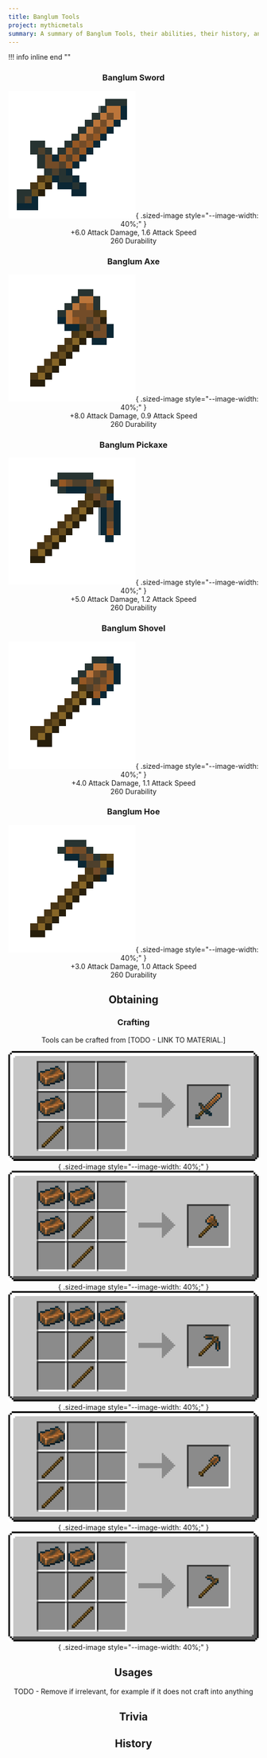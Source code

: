 ```yaml
---
title: Banglum Tools
project: mythicmetals
summary: A summary of Banglum Tools, their abilities, their history, and how to craft them.
---
```


!!! info inline end ""
    <center class=tooltip>
    <h3>**Banglum Sword**</h3>
    ![WRITE ALT TEXT HERE](../../assets/mythicmetals/banglum_sword.png){ .sized-image style="--image-width: 40%;" }<br>
    +6.0 Attack Damage, 1.6 Attack Speed<br>
    260 Durability<br>
    <h3>**Banglum Axe**</h3>
    ![WRITE ALT TEXT HERE](../../assets/mythicmetals/banglum_axe.png){ .sized-image style="--image-width: 40%;" }<br>
    +8.0 Attack Damage, 0.9 Attack Speed<br>
    260 Durability<br>
    <h3>**Banglum Pickaxe**</h3>
    ![WRITE ALT TEXT HERE](../../assets/mythicmetals/banglum_pickaxe.png){ .sized-image style="--image-width: 40%;" }<br>
    +5.0 Attack Damage, 1.2 Attack Speed<br>
    260 Durability<br>
    <h3>**Banglum Shovel**</h3>
    ![WRITE ALT TEXT HERE](../../assets/mythicmetals/banglum_shovel.png){ .sized-image style="--image-width: 40%;" }<br>
    +4.0 Attack Damage, 1.1 Attack Speed<br>
    260 Durability<br>
    <h3>**Banglum Hoe**</h3>
    ![WRITE ALT TEXT HERE](../../assets/mythicmetals/banglum_hoe.png){ .sized-image style="--image-width: 40%;" }<br>
    +3.0 Attack Damage, 1.0 Attack Speed<br>
    260 Durability<br>

## Obtaining

### Crafting

Tools can be crafted from [TODO - LINK TO MATERIAL.]

![Image of the recipe for Banglum Sword](../../assets/mythicmetals/recipes/tools/banglum_sword.png){ .sized-image style="--image-width: 40%;" }
![Image of the recipe for Banglum Axe](../../assets/mythicmetals/recipes/tools/banglum_axe.png){ .sized-image style="--image-width: 40%;" }
![Image of the recipe for Banglum Pickaxe](../../assets/mythicmetals/recipes/tools/banglum_pickaxe.png){ .sized-image style="--image-width: 40%;" }
![Image of the recipe for Banglum Shovel](../../assets/mythicmetals/recipes/tools/banglum_shovel.png){ .sized-image style="--image-width: 40%;" }
![Image of the recipe for Banglum Hoe](../../assets/mythicmetals/recipes/tools/banglum_hoe.png){ .sized-image style="--image-width: 40%;" }

## Usages

TODO - Remove if irrelevant, for example if it does not craft into anything

## Trivia

## History

